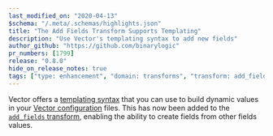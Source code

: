 ```yaml
---
last_modified_on: "2020-04-13"
$schema: "/.meta/.schemas/highlights.json"
title: "The Add Fields Transform Supports Templating"
description: "Use Vector's templating syntax to add new fields"
author_github: "https://github.com/binarylogic"
pr_numbers: [1799]
release: "0.8.0"
hide_on_release_notes: true
tags: ["type: enhancement", "domain: transforms", "transform: add_fields"]
---
```


Vector offers a [templating syntax][docs.templating] that you can use to build
dynamic values in your [Vector configuration][docs.configuration] files. This
has now been added to the [`add_fields` transform][docs.transforms.add_fields],
enabling the ability to create fields from other fields values.


[docs.configuration]: /docs/setup/configuration/
[docs.templating]: /docs/reference/templating/
[docs.transforms.add_fields]: /docs/reference/transforms/add_fields/
